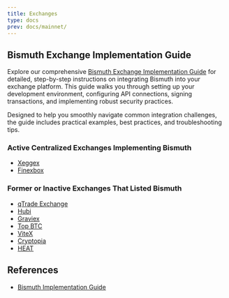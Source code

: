 ```yaml
---
title: Exchanges
type: docs
prev: docs/mainnet/
---
```

## Bismuth Exchange Implementation Guide

Explore our comprehensive [Bismuth Exchange Implementation Guide](https://github.com/bismuthfoundation/Bismuth-FAQ/blob/master/Exchanges/How_to_Implement.md) for detailed, step-by-step instructions on integrating Bismuth into your exchange platform. This guide walks you through setting up your development environment, configuring API connections, signing transactions, and implementing robust security practices.

Designed to help you smoothly navigate common integration challenges, the guide includes practical examples, best practices, and troubleshooting tips.

### Active Centralized Exchanges Implementing Bismuth

- [Xeggex](https://xeggex.com/market/BIS_USDT)
- [Finexbox](https://www.finexbox.com/market/pair/BIS-BTC.html)

### Former or Inactive Exchanges That Listed Bismuth

- [qTrade Exchange](https://github.com/bismuthfoundation/Bismuth-FAQ/blob/master/Exchanges/qtrade/qTrade.io.MD)
- [Hubi](https://hubi.com)
- [Graviex](https://graviex.net/markets/bisbtc)  
- [Top BTC](https://github.com/bismuthfoundation/Bismuth-FAQ/blob/master/Exchanges/topbtc/TOP_BTC.md)
- [ViteX](https://x.vite.net/trade?symbol=VINU-001_BTC-000)
- [Cryptopia](https://github.com/bismuthfoundation/Bismuth-FAQ/blob/master/Exchanges/cryptopia/Cryptopia.MD)
- [HEAT](https://github.com/bismuthfoundation/Bismuth-FAQ/blob/master/Exchanges/heat/HEAT.md)


## References
- [Bismuth Implementation Guide](https://github.com/bismuthfoundation/Bismuth-FAQ/blob/master/Exchanges/How_to_Implement.md)
